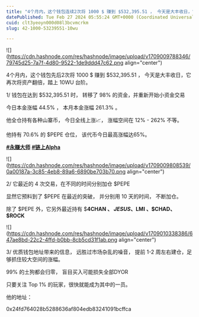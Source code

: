 ```yaml
---
title: "4个月内，这个钱包连续2次将 1000 $ 赚到 $532,395.51 ， 今天是大丰收日，它再次将资产翻倍，踏上 10wu 台阶。"
datePublished: Tue Feb 27 2024 05:55:24 GMT+0000 (Coordinated Universal Time)
cuid: clt3yeoyn000d08l3bcvmcrkm
slug: 42-1000-53239551-10wu

---
```


![](https://cdn.hashnode.com/res/hashnode/image/upload/v1709009788346/79745d25-7a7f-4d80-9522-1de9ddd47c62.png align="center")

4个月内，这个钱包先后2次将 1000 $ 赚到 $532,395.51 ， 今天是大丰收日，它再次将资产翻倍，踏上 10WU 台阶。  
  
1/ 钱包在达到 $532,395.51 时， 转移了 98% 的资金，并重新开始小资金交易

今日本金涨幅 44.5% ， 本月本金涨幅 261.3% 。

他全仓持有各种山寨币， 今日全线上涨📈， 涨幅空间在 12% - 262% 不等。  

他持有 70.6% 的 $PEPE 仓位， 该代币今日最高涨幅达65%。

[**#永赚大师**](https://twitter.com/hashtag/%E6%B0%B8%E8%B5%9A%E5%A4%A7%E5%B8%88?src=hashtag_click) [**#链上**](https://twitter.com/hashtag/%E9%93%BE%E4%B8%8AAlpha?src=hashtag_click)[**Alpha**](https://twitter.com/hashtag/%E6%B0%B8%E8%B5%9A%E5%A4%A7%E5%B8%88?src=hashtag_click)  

![](https://cdn.hashnode.com/res/hashnode/image/upload/v1709009808539/0a00187a-3c85-4eb8-89a6-6890be703b70.png align="center")

2/ 它最近的 4 次交易，在不同的时间分别加仓 $PEPE

显然它预料到了 $PEPE 在最近的突破， 并分别用 10 天的时间， 不断加仓。  
  
除了 $PEPE 外，它另外最近持有 $**4CHAN 、 $JESUS 、$LMI 、$CHAD、 $ROCK**

![](https://cdn.hashnode.com/res/hashnode/image/upload/v1709010338386/647ae8bd-22c2-4ffd-b0bb-8cb5cd31f1ab.png align="center")

3/ 优质钱包地址带来的信息， 远胜过市场杂乱的噪音， 提前 1-2 周左右建仓，足够抓住较大空间的涨幅。  
  
99% 的土狗都会归零， 盲目买入可能损失全部DYOR

只要关注 Top 1% 的玩家，很快就能成为其中的一员。

他的地址：

0x24fd764028b5288636af804edb83241091bcffca